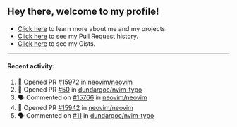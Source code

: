## Hey there, welcome to my profile!

- [Click here](https://seandewar.github.io/) to learn more about me and my projects.
- [Click here](https://github.com/search?p=1&q=author%3Aseandewar+is%3Apr) to see my Pull Request history.
- [Click here](https://gist.github.com/seandewar) to see my Gists.

---

#### Recent activity:

<!--START_SECTION:activity-->
1. 💪 Opened PR [#15972](https://github.com/neovim/neovim/pull/15972) in [neovim/neovim](https://github.com/neovim/neovim)
2. 💪 Opened PR [#50](https://github.com/dundargoc/nvim-typo/pull/50) in [dundargoc/nvim-typo](https://github.com/dundargoc/nvim-typo)
3. 🗣 Commented on [#15766](https://github.com/neovim/neovim/issues/15766) in [neovim/neovim](https://github.com/neovim/neovim)
4. 💪 Opened PR [#15942](https://github.com/neovim/neovim/pull/15942) in [neovim/neovim](https://github.com/neovim/neovim)
5. 🗣 Commented on [#11](https://github.com/dundargoc/nvim-typo/issues/11) in [dundargoc/nvim-typo](https://github.com/dundargoc/nvim-typo)
<!--END_SECTION:activity-->
